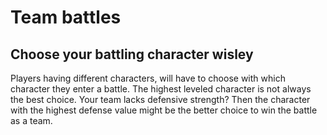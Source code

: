 # Team battles

## Choose your battling character wisley

Players having different characters, will have to choose with which character they enter a battle.
The highest leveled character is not always the best choice. Your team lacks defensive strength?
Then the character with the highest defense value might be the better choice to win the battle as a team.
